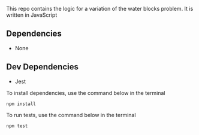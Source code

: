 This repo contains the logic for a variation of the water blocks problem. It is written in JavaScript

## Dependencies
- None

## Dev Dependencies
- Jest


To install dependencies, use the command below in the terminal

```
npm install
```

To run tests, use the command below in the terminal

```
npm test
```